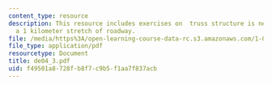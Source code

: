 ```yaml
---
content_type: resource
description: This resource includes exercises on  truss structure is needed to support
  a 1 kilometer stretch of roadway.
file: /media/https%3A/open-learning-course-data-rc.s3.amazonaws.com/1-050-solid-mechanics-fall-2004/f49501a8728fb8f7c9b5f1aa7f837acb_de04_3.pdf
file_type: application/pdf
resourcetype: Document
title: de04_3.pdf
uid: f49501a8-728f-b8f7-c9b5-f1aa7f837acb
---
```

